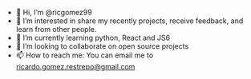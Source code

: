- 👋 Hi, I’m @ricgomez99
- 👀 I’m interested in share my recently projects, receive feedback, and learn from other people.
- 🌱 I’m currently learning python, React and JS6
- 💞️ I’m looking to collaborate on open source projects
- 📫 How to reach me: You can email me to ricardo.gomez.restrepo@gmail.com 

<!---
ricgomez99/ricgomez99 is a ✨ special ✨ repository because its `README.md` (this file) appears on your GitHub profile.
You can click the Preview link to take a look at your changes.
--->
